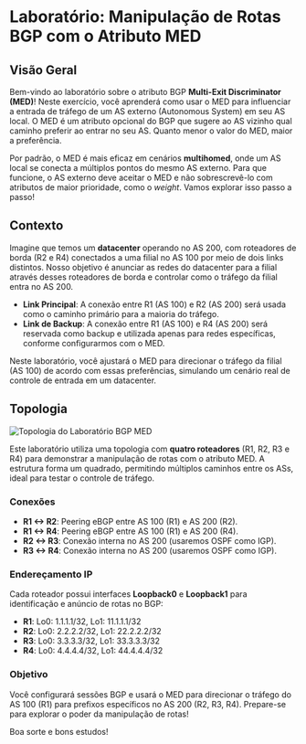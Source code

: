 # Laboratório: Manipulação de Rotas BGP com o Atributo MED

## Visão Geral
Bem-vindo ao laboratório sobre o atributo BGP **Multi-Exit Discriminator (MED)**! Neste exercício, você aprenderá como usar o MED para influenciar a entrada de tráfego de um AS externo (Autonomous System) em seu AS local. O MED é um atributo opcional do BGP que sugere ao AS vizinho qual caminho preferir ao entrar no seu AS. Quanto menor o valor do MED, maior a preferência. 

Por padrão, o MED é mais eficaz em cenários **multihomed**, onde um AS local se conecta a múltiplos pontos do mesmo AS externo. Para que funcione, o AS externo deve aceitar o MED e não sobrescrevê-lo com atributos de maior prioridade, como o *weight*. Vamos explorar isso passo a passo!

## Contexto
Imagine que temos um **datacenter** operando no AS 200, com roteadores de borda (R2 e R4) conectados a uma filial no AS 100 por meio de dois links distintos. Nosso objetivo é anunciar as redes do datacenter para a filial através desses roteadores de borda e controlar como o tráfego da filial entra no AS 200.

- **Link Principal**: A conexão entre R1 (AS 100) e R2 (AS 200) será usada como o caminho primário para a maioria do tráfego.
- **Link de Backup**: A conexão entre R1 (AS 100) e R4 (AS 200) será reservada como backup e utilizada apenas para redes específicas, conforme configurarmos com o MED.

Neste laboratório, você ajustará o MED para direcionar o tráfego da filial (AS 100) de acordo com essas preferências, simulando um cenário real de controle de entrada em um datacenter.

## Topologia
![Topologia do Laboratório BGP MED](https://ubjpcyfllztpftxqaldu.supabase.co/storage/v1/object/sign/img/labs/lab/md/bgp_path_manipulation_with_med.webp?token=eyJhbGciOiJIUzI1NiIsInR5cCI6IkpXVCJ9.eyJ1cmwiOiJpbWcvbGFicy9sYWIvbWQvYmdwX3BhdGhfbWFuaXB1bGF0aW9uX3dpdGhfbWVkLndlYnAiLCJpYXQiOjE3NDE5NjI4MTMsImV4cCI6MTg5OTY0MjgxM30.X94Qr_6ppmtTa8Hh6n3dlDSMINg0ft_LwcKVOFYw_yo)

Este laboratório utiliza uma topologia com **quatro roteadores** (R1, R2, R3 e R4) para demonstrar a manipulação de rotas com o atributo MED. A estrutura forma um quadrado, permitindo múltiplos caminhos entre os ASs, ideal para testar o controle de tráfego.

### Conexões
- **R1 <-> R2**: Peering eBGP entre AS 100 (R1) e AS 200 (R2).
- **R1 <-> R4**: Peering eBGP entre AS 100 (R1) e AS 200 (R4).
- **R2 <-> R3**: Conexão interna no AS 200 (usaremos OSPF como IGP).
- **R3 <-> R4**: Conexão interna no AS 200 (usaremos OSPF como IGP).

### Endereçamento IP
Cada roteador possui interfaces **Loopback0** e **Loopback1** para identificação e anúncio de rotas no BGP:

- **R1**: Lo0: 1.1.1.1/32, Lo1: 11.1.1.1/32
- **R2**: Lo0: 2.2.2.2/32, Lo1: 22.2.2.2/32
- **R3**: Lo0: 3.3.3.3/32, Lo1: 33.3.3.3/32
- **R4**: Lo0: 4.4.4.4/32, Lo1: 44.4.4.4/32

### Objetivo
Você configurará sessões BGP e usará o MED para direcionar o tráfego do AS 100 (R1) para prefixos específicos no AS 200 (R2, R3, R4). Prepare-se para explorar o poder da manipulação de rotas!

Boa sorte e bons estudos!